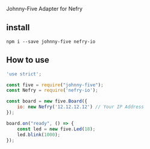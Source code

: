 
Johnny-Five Adapter for Nefry 

## install

```
npm i --save johnny-five nefry-io
```

## How to use

```app.js
'use strict';

const five = require("johnny-five");
const Nefry = require('nefry-io');

const board = new five.Board({
    io: new Nefry('12.12.12.12') // Your IP Address
});

board.on("ready", () => {
    const led = new five.Led(18);
    led.blink(1000);
});
```